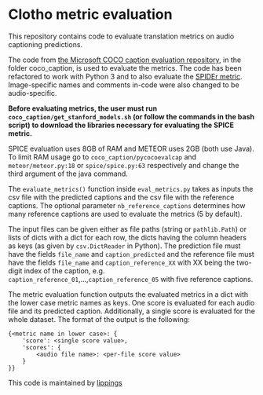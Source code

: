 # Clotho metric evaluation

This repository contains code to evaluate translation metrics on audio captioning predictions.

The code from [the Microsoft COCO caption evaluation repository](https://github.com/tylin/coco-caption), in the folder
coco_caption, is used to evaluate the metrics. The code has been refactored to work with Python 3 and to also
evaluate the [SPIDEr metric](https://arxiv.org/abs/1612.00370). Image-specific names and comments in-code were also
changed to be audio-specific.

**Before evaluating metrics, the user must run `coco_caption/get_stanford_models.sh` (or follow the commands in the
bash script) to download the libraries necessary for evaluating the SPICE metric.**

SPICE evaluation uses 8GB of RAM and METEOR uses 2GB (both use Java). To limit RAM usage go to
`coco_caption/pycocoevalcap` and `meteor/meteor.py:18` or `spice/spice.py:63` respectively and change the third argument
of the java command.

The `evaluate_metrics()` function inside `eval_metrics.py` takes as inputs the csv file with the predicted captions and
the csv file with the reference captions. The optional parameter `nb_reference_captions` determines how many
reference captions are used to evaluate the metrics (5 by default).

The input files can be given either as file
paths (string or `pathlib.Path`) or lists of dicts with a dict for each row, the dicts having the column headers as keys
(as given by `csv.DictReader` in Python). The prediction file must have the fields `file_name` and `caption_predicted` and the
reference file must have the fields `file_name` and `caption_reference_XX` with XX being the two-digit index of the
caption, e.g. `caption_reference_01`,...,`caption_reference_05` with five reference captions. 

The metric evaluation function outputs the evaluated metrics in a dict with the lower case metric names
as keys. One score is evaluated for each audio file and its predicted caption. Additionally, a single score is
evaluated for the whole dataset. The format of the output is the following:

    {<metric name in lower case>: {
        'score': <single score value>,
        'scores': {
            <audio file name>: <per-file score value>
        }
    }}
    
This code is maintained by [lippings](https://github.com/lippings)


